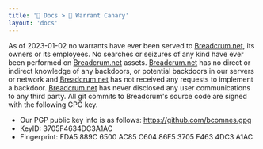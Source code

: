 ```yaml
---
title: '📑️ Docs > 🦜 Warrant Canary'
layout: 'docs'
---
```


As of 2023-01-02 no warrants have ever been served to [Breadcrum.net](https://Breadcrum.net), its owners or its employees. No searches or seizures of any kind have ever been performed on [Breadcrum.net](https://Breadcrum.net) assets. [Breadcrum.net](https://Breadcrum.net) has no direct or indirect knowledge of any backdoors, or potential backdoors in our servers or network and [Breadcrum.net](https://Breadcrum.net) has not received any requests to implement a backdoor. [Breadcrum.net](https://Breadcrum.net) has never disclosed any user communications to any third party. All git commits to Breadcrum's source code are signed with the following GPG key.

- Our PGP public key info is as follows: https://github.com/bcomnes.gpg
- KeyID: 3705F4634DC3A1AC
- Fingerprint: FDA5 889C 6500 AC85 C604  86F5 3705 F463 4DC3 A1AC
